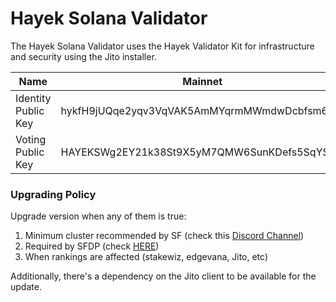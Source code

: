 # Hayek Solana Validator

The Hayek Solana Validator uses the Hayek Validator Kit for infrastructure and security using the Jito installer.

<table><thead><tr><th width="177.60546875">Name</th><th>Mainnet</th><th>Testnet</th></tr></thead><tbody><tr><td>Identity Public Key</td><td>hykfH9jUQqe2yqv3VqVAK5AmMYqrmMWmdwDcbfsm6My</td><td>?</td></tr><tr><td>Voting Public Key</td><td>HAYEKSWg2EY21k38St9X5yM7QMW6SunKDefs5SqYSFty</td><td>?</td></tr></tbody></table>

### Upgrading Policy

Upgrade version when any of them is true:

1. Minimum cluster recommended by SF (check this [Discord Channel](https://discord.com/channels/428295358100013066/669406841830244375))
2. Required by SFDP (check [HERE](https://svt.one/analytics/HAYEKSWg2EY21k38St9X5yM7QMW6SunKDefs5SqYSFty))
3. When rankings are affected (stakewiz, edgevana, Jito, etc)

Additionally, there's a dependency on the Jito client to be available for the update.
